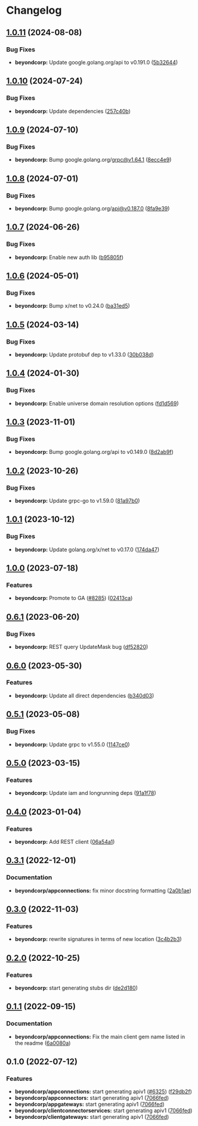 # Changelog


## [1.0.11](https://github.com/googleapis/google-cloud-go/compare/beyondcorp/v1.0.10...beyondcorp/v1.0.11) (2024-08-08)


### Bug Fixes

* **beyondcorp:** Update google.golang.org/api to v0.191.0 ([5b32644](https://github.com/googleapis/google-cloud-go/commit/5b32644eb82eb6bd6021f80b4fad471c60fb9d73))

## [1.0.10](https://github.com/googleapis/google-cloud-go/compare/beyondcorp/v1.0.9...beyondcorp/v1.0.10) (2024-07-24)


### Bug Fixes

* **beyondcorp:** Update dependencies ([257c40b](https://github.com/googleapis/google-cloud-go/commit/257c40bd6d7e59730017cf32bda8823d7a232758))

## [1.0.9](https://github.com/googleapis/google-cloud-go/compare/beyondcorp/v1.0.8...beyondcorp/v1.0.9) (2024-07-10)


### Bug Fixes

* **beyondcorp:** Bump google.golang.org/grpc@v1.64.1 ([8ecc4e9](https://github.com/googleapis/google-cloud-go/commit/8ecc4e9622e5bbe9b90384d5848ab816027226c5))

## [1.0.8](https://github.com/googleapis/google-cloud-go/compare/beyondcorp/v1.0.7...beyondcorp/v1.0.8) (2024-07-01)


### Bug Fixes

* **beyondcorp:** Bump google.golang.org/api@v0.187.0 ([8fa9e39](https://github.com/googleapis/google-cloud-go/commit/8fa9e398e512fd8533fd49060371e61b5725a85b))

## [1.0.7](https://github.com/googleapis/google-cloud-go/compare/beyondcorp/v1.0.6...beyondcorp/v1.0.7) (2024-06-26)


### Bug Fixes

* **beyondcorp:** Enable new auth lib ([b95805f](https://github.com/googleapis/google-cloud-go/commit/b95805f4c87d3e8d10ea23bd7a2d68d7a4157568))

## [1.0.6](https://github.com/googleapis/google-cloud-go/compare/beyondcorp/v1.0.5...beyondcorp/v1.0.6) (2024-05-01)


### Bug Fixes

* **beyondcorp:** Bump x/net to v0.24.0 ([ba31ed5](https://github.com/googleapis/google-cloud-go/commit/ba31ed5fda2c9664f2e1cf972469295e63deb5b4))

## [1.0.5](https://github.com/googleapis/google-cloud-go/compare/beyondcorp/v1.0.4...beyondcorp/v1.0.5) (2024-03-14)


### Bug Fixes

* **beyondcorp:** Update protobuf dep to v1.33.0 ([30b038d](https://github.com/googleapis/google-cloud-go/commit/30b038d8cac0b8cd5dd4761c87f3f298760dd33a))

## [1.0.4](https://github.com/googleapis/google-cloud-go/compare/beyondcorp/v1.0.3...beyondcorp/v1.0.4) (2024-01-30)


### Bug Fixes

* **beyondcorp:** Enable universe domain resolution options ([fd1d569](https://github.com/googleapis/google-cloud-go/commit/fd1d56930fa8a747be35a224611f4797b8aeb698))

## [1.0.3](https://github.com/googleapis/google-cloud-go/compare/beyondcorp/v1.0.2...beyondcorp/v1.0.3) (2023-11-01)


### Bug Fixes

* **beyondcorp:** Bump google.golang.org/api to v0.149.0 ([8d2ab9f](https://github.com/googleapis/google-cloud-go/commit/8d2ab9f320a86c1c0fab90513fc05861561d0880))

## [1.0.2](https://github.com/googleapis/google-cloud-go/compare/beyondcorp/v1.0.1...beyondcorp/v1.0.2) (2023-10-26)


### Bug Fixes

* **beyondcorp:** Update grpc-go to v1.59.0 ([81a97b0](https://github.com/googleapis/google-cloud-go/commit/81a97b06cb28b25432e4ece595c55a9857e960b7))

## [1.0.1](https://github.com/googleapis/google-cloud-go/compare/beyondcorp/v1.0.0...beyondcorp/v1.0.1) (2023-10-12)


### Bug Fixes

* **beyondcorp:** Update golang.org/x/net to v0.17.0 ([174da47](https://github.com/googleapis/google-cloud-go/commit/174da47254fefb12921bbfc65b7829a453af6f5d))

## [1.0.0](https://github.com/googleapis/google-cloud-go/compare/beyondcorp/v0.6.1...beyondcorp/v1.0.0) (2023-07-18)


### Features

* **beyondcorp:** Promote to GA ([#8285](https://github.com/googleapis/google-cloud-go/issues/8285)) ([02413ca](https://github.com/googleapis/google-cloud-go/commit/02413cacf908ce35df8dde6ae75c954917564ae7))

## [0.6.1](https://github.com/googleapis/google-cloud-go/compare/beyondcorp/v0.6.0...beyondcorp/v0.6.1) (2023-06-20)


### Bug Fixes

* **beyondcorp:** REST query UpdateMask bug ([df52820](https://github.com/googleapis/google-cloud-go/commit/df52820b0e7721954809a8aa8700b93c5662dc9b))

## [0.6.0](https://github.com/googleapis/google-cloud-go/compare/beyondcorp/v0.5.1...beyondcorp/v0.6.0) (2023-05-30)


### Features

* **beyondcorp:** Update all direct dependencies ([b340d03](https://github.com/googleapis/google-cloud-go/commit/b340d030f2b52a4ce48846ce63984b28583abde6))

## [0.5.1](https://github.com/googleapis/google-cloud-go/compare/beyondcorp/v0.5.0...beyondcorp/v0.5.1) (2023-05-08)


### Bug Fixes

* **beyondcorp:** Update grpc to v1.55.0 ([1147ce0](https://github.com/googleapis/google-cloud-go/commit/1147ce02a990276ca4f8ab7a1ab65c14da4450ef))

## [0.5.0](https://github.com/googleapis/google-cloud-go/compare/beyondcorp/v0.4.0...beyondcorp/v0.5.0) (2023-03-15)


### Features

* **beyondcorp:** Update iam and longrunning deps ([91a1f78](https://github.com/googleapis/google-cloud-go/commit/91a1f784a109da70f63b96414bba8a9b4254cddd))

## [0.4.0](https://github.com/googleapis/google-cloud-go/compare/beyondcorp/v0.3.1...beyondcorp/v0.4.0) (2023-01-04)


### Features

* **beyondcorp:** Add REST client ([06a54a1](https://github.com/googleapis/google-cloud-go/commit/06a54a16a5866cce966547c51e203b9e09a25bc0))

## [0.3.1](https://github.com/googleapis/google-cloud-go/compare/beyondcorp/v0.3.0...beyondcorp/v0.3.1) (2022-12-01)


### Documentation

* **beyondcorp/appconnections:** fix minor docstring formatting ([2a0b1ae](https://github.com/googleapis/google-cloud-go/commit/2a0b1aeb1683222e6aa5c876cb945845c00cef79))

## [0.3.0](https://github.com/googleapis/google-cloud-go/compare/beyondcorp/v0.2.0...beyondcorp/v0.3.0) (2022-11-03)


### Features

* **beyondcorp:** rewrite signatures in terms of new location ([3c4b2b3](https://github.com/googleapis/google-cloud-go/commit/3c4b2b34565795537aac1661e6af2442437e34ad))

## [0.2.0](https://github.com/googleapis/google-cloud-go/compare/beyondcorp/v0.1.1...beyondcorp/v0.2.0) (2022-10-25)


### Features

* **beyondcorp:** start generating stubs dir ([de2d180](https://github.com/googleapis/google-cloud-go/commit/de2d18066dc613b72f6f8db93ca60146dabcfdcc))

## [0.1.1](https://github.com/googleapis/google-cloud-go/compare/beyondcorp/v0.1.0...beyondcorp/v0.1.1) (2022-09-15)


### Documentation

* **beyondcorp/appconnections:** Fix the main client gem name listed in the readme ([6a0080a](https://github.com/googleapis/google-cloud-go/commit/6a0080ad69398c572d856886293e19c79cf0fc0e))

## 0.1.0 (2022-07-12)


### Features

* **beyondcorp/appconnections:** start generating apiv1 ([#6325](https://github.com/googleapis/google-cloud-go/issues/6325)) ([f29db2f](https://github.com/googleapis/google-cloud-go/commit/f29db2fc5bf1c839065fa35e15827bd227626dca))
* **beyondcorp/appconnectors:** start generating apiv1 ([7066fed](https://github.com/googleapis/google-cloud-go/commit/7066fedc31fa4c19e851477792bd8de8e50541ab))
* **beyondcorp/appgateways:** start generating apiv1 ([7066fed](https://github.com/googleapis/google-cloud-go/commit/7066fedc31fa4c19e851477792bd8de8e50541ab))
* **beyondcorp/clientconnectorservices:** start generating apiv1 ([7066fed](https://github.com/googleapis/google-cloud-go/commit/7066fedc31fa4c19e851477792bd8de8e50541ab))
* **beyondcorp/clientgateways:** start generating apiv1 ([7066fed](https://github.com/googleapis/google-cloud-go/commit/7066fedc31fa4c19e851477792bd8de8e50541ab))
